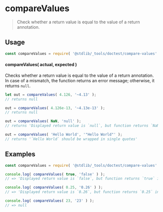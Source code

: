 <!--

@license Apache-2.0

Copyright (c) 2018 The Stdlib Authors.

Licensed under the Apache License, Version 2.0 (the "License");
you may not use this file except in compliance with the License.
You may obtain a copy of the License at

   http://www.apache.org/licenses/LICENSE-2.0

Unless required by applicable law or agreed to in writing, software
distributed under the License is distributed on an "AS IS" BASIS,
WITHOUT WARRANTIES OR CONDITIONS OF ANY KIND, either express or implied.
See the License for the specific language governing permissions and
limitations under the License.

-->

# compareValues

> Check whether a return value is equal to the value of a return annotation.

<section class="usage">

## Usage

```javascript
const compareValues = require( '@stdlib/_tools/doctest/compare-values' );
```

#### compareValues( actual, expected )

Checks whether a return value is equal to the value of a return annotation. In case of a mismatch, the function returns an error message; otherwise, it returns `null`.

```javascript
let out = compareValues( 4.126, '~4.13' );
// returns null

out = compareValues( 4.126e-13, '~4.13e-13' );
// returns null

out = compareValues( NaN, 'null' );
// returns 'Displayed return value is `null`, but function returns `NaN` instead'

out = compareValues( 'Hello World', '"Hello World"' );
// returns '`Hello World` should be wrapped in single quotes'
```

</section>

<!-- /.usage -->

<section class="notes">

</section>

<!-- /.notes -->

<section class="examples">

## Examples

<!-- eslint no-undef: "error" -->

```javascript
const compareValues = require( '@stdlib/_tools/doctest/compare-values' );

console.log( compareValues( true, 'false' ) );
// => 'Displayed return value is `false`, but function returns `true` instead'

console.log( compareValues( 0.25, '0.26' ) );
// => 'Displayed return value is `0.26`, but function returns `0.25` instead'

console.log( compareValues( 23, '23' ) );
// => null
```

</section>

<!-- /.examples -->

<!-- Section for related `stdlib` packages. Do not manually edit this section, as it is automatically populated. -->

<section class="related">

</section>

<!-- /.related -->

<!-- Section for all links. Make sure to keep an empty line after the `section` element and another before the `/section` close. -->

<section class="links">

</section>

<!-- /.links -->
